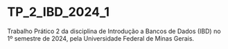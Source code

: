 # TP_2_IBD_2024_1
Trabalho Prático 2 da disciplina de Introdução a Bancos de Dados (IBD) no 1º semestre de 2024, pela Universidade Federal de Minas Gerais.
